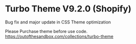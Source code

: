# Turbo Theme V9.2.0 (Shopify)
Bug fix and major update in CSS
Theme optimization


Please Purchase theme before use code. https://outofthesandbox.com/collections/turbo-theme
